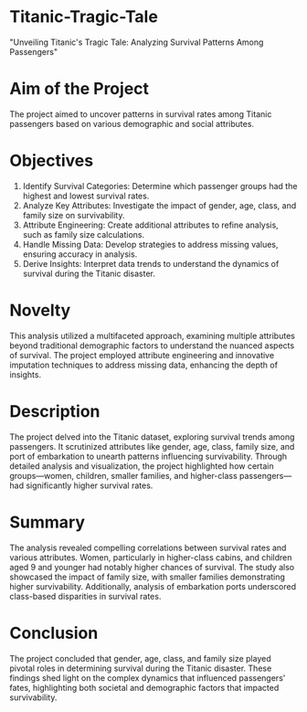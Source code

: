 # Titanic-Tragic-Tale
"Unveiling Titanic's Tragic Tale: Analyzing Survival Patterns Among Passengers"

# Aim of the Project
The project aimed to uncover patterns in survival rates among Titanic passengers based on various demographic and social attributes.

# Objectives
1. Identify Survival Categories: Determine which passenger groups had the highest and lowest survival rates.
2. Analyze Key Attributes: Investigate the impact of gender, age, class, and family size on survivability.
3. Attribute Engineering: Create additional attributes to refine analysis, such as family size calculations.
4. Handle Missing Data: Develop strategies to address missing values, ensuring accuracy in analysis.
5. Derive Insights: Interpret data trends to understand the dynamics of survival during the Titanic disaster.

# Novelty
This analysis utilized a multifaceted approach, examining multiple attributes beyond traditional demographic factors to understand the nuanced aspects of survival. The project employed attribute engineering and innovative imputation techniques to address missing data, enhancing the depth of insights.

# Description
The project delved into the Titanic dataset, exploring survival trends among passengers. It scrutinized attributes like gender, age, class, family size, and port of embarkation to unearth patterns influencing survivability. Through detailed analysis and visualization, the project highlighted how certain groups—women, children, smaller families, and higher-class passengers—had significantly higher survival rates.

# Summary
The analysis revealed compelling correlations between survival rates and various attributes. Women, particularly in higher-class cabins, and children aged 9 and younger had notably higher chances of survival. The study also showcased the impact of family size, with smaller families demonstrating higher survivability. Additionally, analysis of embarkation ports underscored class-based disparities in survival rates.

# Conclusion
The project concluded that gender, age, class, and family size played pivotal roles in determining survival during the Titanic disaster. These findings shed light on the complex dynamics that influenced passengers' fates, highlighting both societal and demographic factors that impacted survivability.
